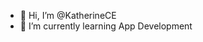 - 👋 Hi, I’m @KatherineCE
- 🌱 I’m currently learning App Development

<!---
KatherineCE/KatherineCE is a ✨ special ✨ repository because its `README.md` (this file) appears on your GitHub profile.
You can click the Preview link to take a look at your changes.
--->
